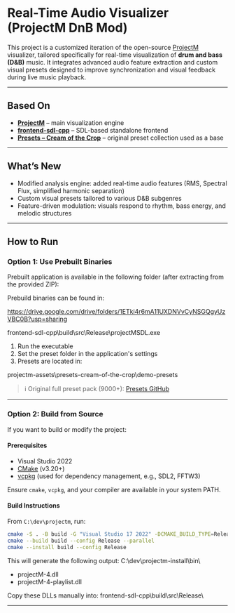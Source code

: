 #  Real-Time Audio Visualizer (ProjectM DnB Mod)

This project is a customized iteration of the open-source [ProjectM](https://github.com/projectM-visualizer/projectm) visualizer, tailored specifically for real-time visualization of **drum and bass (D\&B)** music. It integrates advanced audio feature extraction and custom visual presets designed to improve synchronization and visual feedback during live music playback.

---

##  Based On

- [**ProjectM**](https://github.com/projectM-visualizer/projectm) – main visualization engine  
- [**frontend-sdl-cpp**](https://github.com/projectM-visualizer/frontend-sdl-cpp) – SDL-based standalone frontend  
- [**Presets – Cream of the Crop**](https://github.com/projectM-visualizer/presets-cream-of-the-crop) – original preset collection used as a base

---

##  What’s New

-  Modified analysis engine: added real-time audio features (RMS, Spectral Flux, simplified harmonic separation)
-  Custom visual presets tailored to various D\&B subgenres
-  Feature-driven modulation: visuals respond to rhythm, bass energy, and melodic structures

---

##  How to Run

###  Option 1: Use Prebuilt Binaries

Prebuilt application is available in the following folder (after extracting from the provided ZIP):

Prebuild binaries can be found in:

https://drive.google.com/drive/folders/1ETki4r6mA11UXDNVvCyNSGQgyUzVBC0B?usp=sharing

frontend-sdl-cpp\build\src\Release\projectMSDL.exe

1. Run the executable
2. Set the preset folder in the application's settings
3. Presets are located in:

projectm-assets\presets-cream-of-the-crop\demo-presets

> ℹ️ Original full preset pack (9000+): [Presets GitHub](https://github.com/projectM-visualizer/presets-cream-of-the-crop)

---

###  Option 2: Build from Source

If you want to build or modify the project:

####  Prerequisites

- Visual Studio 2022
- [CMake](https://cmake.org/) (v3.20+)
- [vcpkg](https://github.com/microsoft/vcpkg) (used for dependency management, e.g., SDL2, FFTW3)

Ensure `cmake`, `vcpkg`, and your compiler are available in your system PATH.

####  Build Instructions

From `C:\dev\projectm`, run:

```bash
cmake -S . -B build -G "Visual Studio 17 2022" -DCMAKE_BUILD_TYPE=Release -DCMAKE_INSTALL_PREFIX=C:/dev/projectm-install
cmake --build build --config Release --parallel
cmake --install build --config Release
```

This will generate the following output:
C:\dev\projectm-install\bin\
- projectM-4.dll
- projectM-4-playlist.dll

Copy these DLLs manually into:
frontend-sdl-cpp\build\src\Release\

---